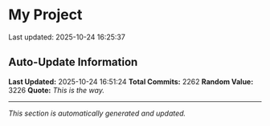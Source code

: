 # My Project


Last updated: 2025-10-24 16:25:37





























































































































































































































































































































































































































































































































































































































































































































































































































































































































































































































































































































































































































































































































































































































































































































































































































































































































































































































































































































































































































































































































































































































































































































































































































































































































































































































































































































































## Auto-Update Information

**Last Updated:** 2025-10-24 16:51:24
**Total Commits:** 2262
**Random Value:** 3226
**Quote:** _This is the way._

---
_This section is automatically generated and updated._
